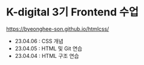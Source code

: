 # K-digital 3기 Frontend 수업
https://byeonghee-son.github.io/htmlcss/

+ 23.04.06 : CSS 개념
+ 23.04.05 : HTML 및 Git 연습
+ 23.04.04 : HTML 구조 연습
